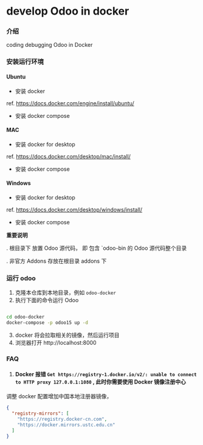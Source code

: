 # develop Odoo in docker

### 介绍
coding debugging Odoo in Docker

### 安装运行环境

#### Ubuntu
- 安装 docker 

ref. https://docs.docker.com/engine/install/ubuntu/

- 安装 docker compose

#### MAC 
- 安装 docker for desktop

ref. https://docs.docker.com/desktop/mac/install/

- 安装 docker compose


#### Windows 
- 安装 docker for desktop

ref. https://docs.docker.com/desktop/windows/install/

- 安装 docker compose


 **重要说明**

. 根目录下 放置 Odoo 源代码， 即 包含 `odoo-bin 的 Odoo 源代码整个目录

. 非官方 Addons 存放在根目录 addons 下


### 运行 odoo

1. 克隆本仓库到本地目录，例如 `odoo-docker`
1. 执行下面的命令运行 Odoo

```bash

cd odoo-docker
docker-compose -p odoo15 up -d

```
3. docker 将会拉取相关的镜像，然后运行项目
4. 浏览器打开 http://localhost:8000



### FAQ

1. #### Docker 报错 `Get https://registry-1.docker.io/v2/: unable to connect to HTTP proxy 127.0.0.1:1080` , 此时你需要使用 Docker 镜像注册中心
 
  调整 docker 配置增加中国本地注册器镜像，
  ```json
  {
    "registry-mirrors": [
      "https://registry.docker-cn.com",
      "https://docker.mirrors.ustc.edu.cn"
    ]
  }
  ```


